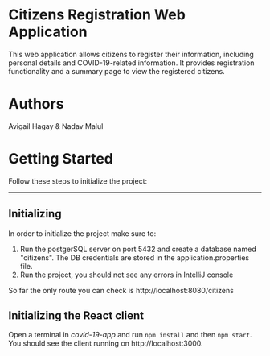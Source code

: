 # Citizens Registration Web Application
This web application allows citizens to register their information, including personal details and COVID-19-related information. It provides registration functionality and a summary page to view the registered citizens.


# Authors
Avigail Hagay & Nadav Malul

# Getting Started

Follow these steps to initialize the project:

---------------------
## Initializing

In order to initialize the project make sure to:
1. Run the postgerSQL server on port 5432 and create a database named "citizens". The DB credentials are stored in the application.properties file.
2. Run the project, you should not see any errors in IntelliJ console

So far the only route you can check is http://localhost:8080/citizens

## Initializing the React client

Open a terminal in *covid-19-app* and run `npm install` and then `npm start`. You should see the client running on http://localhost:3000.
